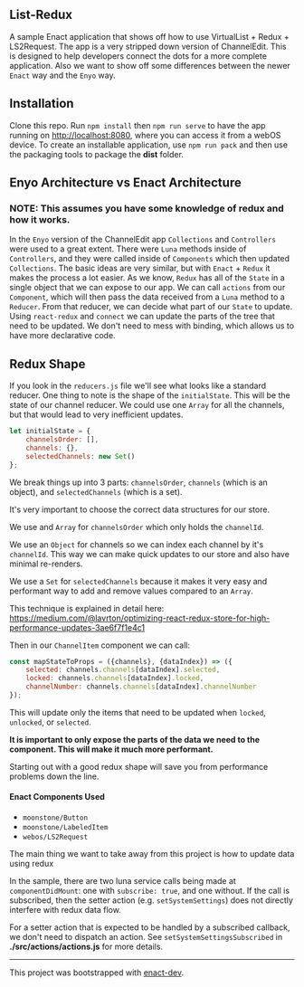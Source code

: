 ## List-Redux

A sample Enact application that shows off how to use VirtualList + Redux + LS2Request. The app is a very stripped down version of ChannelEdit. This is designed to help developers connect the dots for a more complete application. Also we want to show off some differences between the newer `Enact` way and the `Enyo` way.

## Installation 

Clone this repo. Run `npm install` then `npm run serve` to have the app running on [http://localhost:8080](http://localhost:8080), where you can access it from a webOS device. To create an installable application, use `npm run pack` and then use the packaging tools to package the **dist** folder.

## Enyo Architecture vs Enact Architecture

### NOTE: This assumes you have some knowledge of redux and how it works.

In the `Enyo` version of the ChannelEdit app `Collections` and `Controllers` were used to a great 
extent. There were `Luna` methods inside of `Controllers`, and they were called inside of 
`Components` which then updated `Collections`. The basic ideas are very similar, but with `Enact` + 
`Redux` it makes the process a lot easier. As we know, `Redux` has all of the `State` in a single 
object that we can expose to our app. We can call `actions` from our `Component`, which will then 
pass the data received from a `Luna` method to a `Reducer`. From that reducer, we can decide what 
part of our `State` to update. Using `react-redux` and `connect` we can update the parts of the 
tree that need to be updated. We don't need to mess with binding, which allows us to have more 
declarative code.

## Redux Shape

If you look in the `reducers.js` file we'll see what looks like a standard reducer. One thing to note is the shape of the `initialState`. This will be the state of our channel reducer. We could use one `Array` for all the channels, but that would lead to very inefficient updates.

```javascript
let initialState = {
	channelsOrder: [],
	channels: {},
	selectedChannels: new Set()
};
```

We break things up into 3 parts: `channelsOrder`, `channels` (which is an object), and `selectedChannels` (which is a set).

It's very important to choose the correct data structures for our store.

We use and `Array` for `channelsOrder` which only holds the `channelId`.

We use an `Object` for channels so we can index each channel by it's `channelId`. This way we can make quick updates to our store and also have minimal re-renders.

We use a `Set` for `selectedChannels` because it makes it very easy and performant way to add and remove values compared to an `Array`.


This technique is explained in detail here: https://medium.com/@lavrton/optimizing-react-redux-store-for-high-performance-updates-3ae6f7f1e4c1

Then in our `ChannelItem` component we can call:

```javascript
const mapStateToProps = ({channels}, {dataIndex}) => ({
	selected: channels.channels[dataIndex].selected,
	locked: channels.channels[dataIndex].locked,
	channelNumber: channels.channels[dataIndex].channelNumber
});
```

This will update only the items that need to be updated when `locked`, `unlocked`, or `selected`. 

**It is important to only expose the parts of the data we need to the component. This will make it much more performant.** 

Starting out with a good redux shape will save you from performance problems down the line.

#### Enact Components Used
- `moonstone/Button`
- `moonstone/LabeledItem`
- `webos/LS2Request`

The main thing we want to take away from this project is how to update data using redux

In the sample, there are two luna service calls being made at `componentDidMount`: one with
`subscribe: true`, and one without. If the call is subscribed, then the setter action
(e.g. `setSystemSettings`) does not directly interfere with redux data flow.

For a setter action that is expected to be handled by a subscribed callback, we don't need to dispatch
an action. See `setSystemSettingsSubscribed` in **./src/actions/actions.js** for more details.

---

This project was bootstrapped with [enact-dev](https://github.com/enyojs/enact-dev).